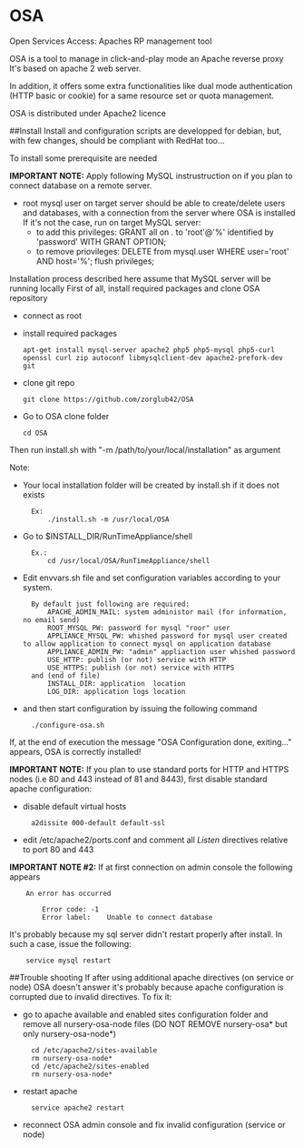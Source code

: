 # OSA
Open Services Access: Apaches RP management tool

OSA is a tool to manage in click-and-play mode an Apache reverse proxy
It's based on apache 2 web server.

In addition, it offers some extra functionalities like dual mode authentication (HTTP basic or cookie) for a same resource set or quota management.

OSA is distributed under Apache2 licence

##Install
Install and configuration scripts are developped for debian, but, with few changes, should be compliant with RedHat too...

To install some prerequisite are needed

**IMPORTANT NOTE:** Apply following MySQL instrustruction on if you plan to connect database on a remote server.
  - root mysql user on target server should be able to create/delete users and databases, with a connection from the server where OSA is installed If it's not the case, run on target MySQL server:
      - to add this privileges: GRANT all on *.* to 'root'@'%' identified by 'password' WITH GRANT OPTION;
      - to remove priovileges: DELETE from mysql.user WHERE user='root' AND host='%'; flush privileges;


Installation process described here assume that MySQL server will be running locally
First of all, install required packages and clone OSA repository
  - connect as root
  - install required packages

		apt-get install mysql-server apache2 php5 php5-mysql php5-curl openssl curl zip autoconf libmysqlclient-dev apache2-prefork-dev git
		
  - clone git repo

		git clone https://github.com/zorglub42/OSA
  - Go to OSA clone folder
  
		cd OSA

Then run install.sh with "-m /path/to/your/local/installation" as argument 

Note: 
- Your local installation folder will be created by install.sh if it does not exists


		Ex:
			./install.sh -m /usr/local/OSA
			
		
- Go to $INSTALL_DIR/RunTimeAppliance/shell

		Ex.:
			cd /usr/local/OSA/RunTimeAppliance/shell
		
- Edit envvars.sh file and set configuration variables according to your system. 

		By default just following are required:
			APACHE_ADMIN_MAIL: system administor mail (for information, no email send)
			ROOT_MYSQL_PW: password for mysql "roor" user
			APPLIANCE_MYSQL_PW: whished password for mysql user created to allow application to connect mysql on application database
			APPLIANCE_ADMIN_PW: "admin" appliaction user whished password
			USE_HTTP: publish (or not) service with HTTP
			USE_HTTPS: publish (or not) service with HTTPS
		and (end of file)
			INSTALL_DIR: application  location
			LOG_DIR: application logs location
- and then start configuration by issuing the following command

		./configure-osa.sh

If, at the end of execution the message "OSA Configuration done, exiting..." appears, OSA is correctly installed!

**IMPORTANT NOTE:**
If you plan to use standard ports for HTTP and HTTPS nodes (i.e 80 and 443 instead of 81 and 8443), first disable standard apache configuration:
- disable default virtual hosts

		a2dissite 000-default default-ssl
- edit /etc/apache2/ports.conf and comment all *Listen* directives relative to port 80 and 443



**IMPORTANT NOTE #2:**
If at first connection on admin console the following appears

		An error has occurred

			Error code:	-1
			Error label:	Unable to connect database
			
It's probably because my sql server didn't restart properly after install. In such a case, issue the following:

		service mysql restart


##Trouble shooting
If after using additional apache directives (on service or node) OSA doesn't answer it's probably because apache configuration is corrupted due to invalid directives. To fix it:
- go to apache available and enabled sites configuration folder and remove all  nursery-osa-node files (DO NOT REMOVE nursery-osa* but only nursery-osa-node*)

		cd /etc/apache2/sites-available
		rm nursery-osa-node*
		cd /etc/apache2/sites-enabled
		rm nursery-osa-node*
- restart apache

		service apache2 restart
		
- reconnect OSA admin console and fix invalid configuration (service or node)

